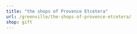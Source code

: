 ```yaml
---
title: "the shops of Provence Etcetera"
url: /greenville/the-shops-of-provence-etcetera/
shop: gift
---
```


